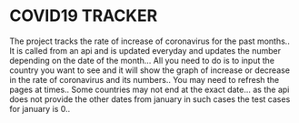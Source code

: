 # COVID19 TRACKER

The project tracks the rate of increase of coronavirus for the past months..
It is called from an api and is updated everyday and updates the number depending on the date of the month...
All you need to do is to input the country you want to see and it will show the graph of increase or decrease in the rate of coronavirus and its numbers..
You may need to refresh the pages at times..
Some countries may not end at the exact date... as the api does not provide the other dates from january in such cases the test cases for january is 0..
